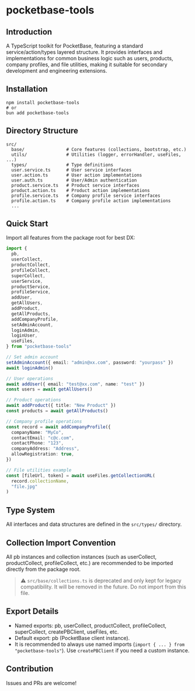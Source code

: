 # pocketbase-tools

## Introduction

A TypeScript toolkit for PocketBase, featuring a standard service/action/types layered structure. It provides interfaces and implementations for common business logic such as users, products, company profiles, and file utilities, making it suitable for secondary development and engineering extensions.

## Installation

```shell
npm install pocketbase-tools
# or
bun add pocketbase-tools
```

## Directory Structure

```
src/
  base/                # Core features (collections, bootstrap, etc.)
  utils/               # Utilities (logger, errorHandler, useFiles, ...)
  types/               # Type definitions
  user.service.ts      # User service interfaces
  user.action.ts       # User action implementations
  user.auth.ts         # User/Admin authentication
  product.service.ts   # Product service interfaces
  product.action.ts    # Product action implementations
  profile.service.ts   # Company profile service interfaces
  profile.action.ts    # Company profile action implementations
  ...
```

## Quick Start

Import all features from the package root for best DX:

```ts
import {
  pb,
  userCollect,
  productCollect,
  profileCollect,
  superCollect,
  userService,
  productService,
  profileService,
  addUser,
  getAllUsers,
  addProduct,
  getAllProducts,
  addCompanyProfile,
  setAdminAccount,
  loginAdmin,
  loginUser,
  useFiles,
} from "pocketbase-tools"

// Set admin account
setAdminAccount({ email: "admin@xx.com", password: "yourpass" })
await loginAdmin()

// User operations
await addUser({ email: "test@xx.com", name: "test" })
const users = await getAllUsers()

// Product operations
await addProduct({ title: "New Product" })
const products = await getAllProducts()

// Company profile operations
const record = await addCompanyProfile({
  companyName: "MyCo",
  contactEmail: "c@c.com",
  contactPhone: "123",
  companyAddress: "Address",
  allowRegistration: true,
})

// File utilities example
const [fileUrl, token] = await useFiles.getCollectionURL(
  record.collectionName,
  "file.jpg"
)
```

## Type System

All interfaces and data structures are defined in the `src/types/` directory.

## Collection Import Convention

All pb instances and collection instances (such as userCollect, productCollect, profileCollect, etc.) are recommended to be imported directly from the package root.

> ⚠️ `src/base/collections.ts` is deprecated and only kept for legacy compatibility. It will be removed in the future. Do not import from this file.

## Export Details

- Named exports: pb, userCollect, productCollect, profileCollect, superCollect, createPBClient, useFiles, etc.
- Default export: pb (PocketBase client instance).
- It is recommended to always use named imports (`import { ... } from "pocketbase-tools"`). Use `createPBClient` if you need a custom instance.

## Contribution

Issues and PRs are welcome!
